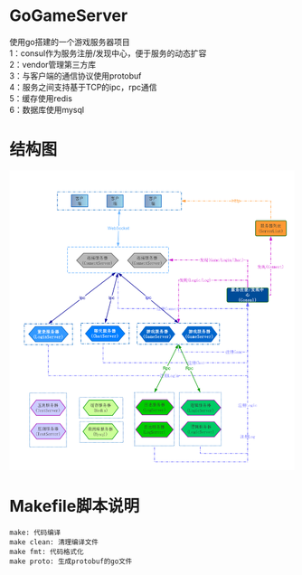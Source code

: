 GoGameServer
===============

使用go搭建的一个游戏服务器项目  
1：consul作为服务注册/发现中心，便于服务的动态扩容  
2：vendor管理第三方库  
3：与客户端的通信协议使用protobuf  
4：服务之间支持基于TCP的ipc，rpc通信  
5：缓存使用redis  
6：数据库使用mysql


结构图
===============


![image](GoGameServer.png)



Makefile脚本说明
===============

	make: 代码编译
	make clean: 清理编译文件
	make fmt: 代码格式化
	make proto: 生成protobuf的go文件
